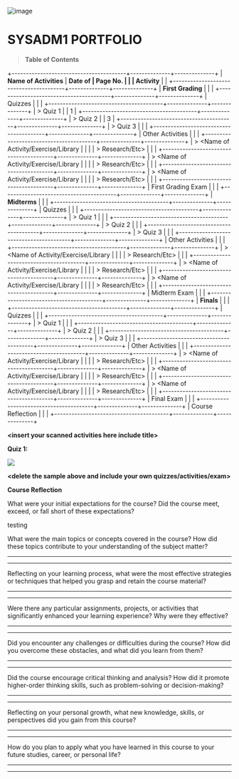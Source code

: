 ![image](https://github.com/user-attachments/assets/abb77350-7d2f-4edc-bbc4-021707e41244)


# SYSADM1 PORTFOLIO

> **Table of Contents**

+----------------------------------------+--------------+--------------+
| **Name of Activities**                 | **Date of    | **Page No.** |
|                                        | Activity**   |              |
+----------------------------------------+--------------+--------------+
| **First Grading**                      |              |              |
+----------------------------------------+--------------+--------------+
| Quizzes                                |              |              |
+----------------------------------------+--------------+--------------+
| > Quiz 1                               |              | 1            |
+----------------------------------------+--------------+--------------+
| > Quiz 2                               |              | 3            |
+----------------------------------------+--------------+--------------+
| > Quiz 3                               |              |              |
+----------------------------------------+--------------+--------------+
| Other Activities                       |              |              |
+----------------------------------------+--------------+--------------+
| > \<Name of Activity/Exercise/Library  |              |              |
| > Research/Etc\>                       |              |              |
+----------------------------------------+--------------+--------------+
| > \<Name of Activity/Exercise/Library  |              |              |
| > Research/Etc\>                       |              |              |
+----------------------------------------+--------------+--------------+
| > \<Name of Activity/Exercise/Library  |              |              |
| > Research/Etc\>                       |              |              |
+----------------------------------------+--------------+--------------+
| First Grading Exam                     |              |              |
+----------------------------------------+--------------+--------------+
| **Midterms**                           |              |              |
+----------------------------------------+--------------+--------------+
| Quizzes                                |              |              |
+----------------------------------------+--------------+--------------+
| > Quiz 1                               |              |              |
+----------------------------------------+--------------+--------------+
| > Quiz 2                               |              |              |
+----------------------------------------+--------------+--------------+
| > Quiz 3                               |              |              |
+----------------------------------------+--------------+--------------+
| Other Activities                       |              |              |
+----------------------------------------+--------------+--------------+
| > \<Name of Activity/Exercise/Library  |              |              |
| > Research/Etc\>                       |              |              |
+----------------------------------------+--------------+--------------+
| > \<Name of Activity/Exercise/Library  |              |              |
| > Research/Etc\>                       |              |              |
+----------------------------------------+--------------+--------------+
| > \<Name of Activity/Exercise/Library  |              |              |
| > Research/Etc\>                       |              |              |
+----------------------------------------+--------------+--------------+
| Midterm Exam                           |              |              |
+----------------------------------------+--------------+--------------+
| **Finals**                             |              |              |
+----------------------------------------+--------------+--------------+
| Quizzes                                |              |              |
+----------------------------------------+--------------+--------------+
| > Quiz 1                               |              |              |
+----------------------------------------+--------------+--------------+
| > Quiz 2                               |              |              |
+----------------------------------------+--------------+--------------+
| > Quiz 3                               |              |              |
+----------------------------------------+--------------+--------------+
| Other Activities                       |              |              |
+----------------------------------------+--------------+--------------+
| > \<Name of Activity/Exercise/Library  |              |              |
| > Research/Etc\>                       |              |              |
+----------------------------------------+--------------+--------------+
| > \<Name of Activity/Exercise/Library  |              |              |
| > Research/Etc\>                       |              |              |
+----------------------------------------+--------------+--------------+
| > \<Name of Activity/Exercise/Library  |              |              |
| > Research/Etc\>                       |              |              |
+----------------------------------------+--------------+--------------+
| Final Exam                             |              |              |
+----------------------------------------+--------------+--------------+
| Course Reflection                      |              |              |
+----------------------------------------+--------------+--------------+

**\<insert your scanned activities here include title\>**

**Quiz 1:**

![](vertopal_90ba97310a7740d5979494f5428e215d/media/image2.png)

**\<delete the sample above and include your own
quizzes/activities/exam\>**

**Course Reflection**

What were your initial expectations for the course? Did the course meet,
exceed, or fall short of these expectations?

  testing

What were the main topics or concepts covered in the course? How did
these topics contribute to your understanding of the subject matter?

  -----------------------------------------------------------------------

  -----------------------------------------------------------------------

Reflecting on your learning process, what were the most effective
strategies or techniques that helped you grasp and retain the course
material?

  -----------------------------------------------------------------------

  -----------------------------------------------------------------------

Were there any particular assignments, projects, or activities that
significantly enhanced your learning experience? Why were they
effective?

  -----------------------------------------------------------------------

  -----------------------------------------------------------------------

Did you encounter any challenges or difficulties during the course? How
did you overcome these obstacles, and what did you learn from them?

  -----------------------------------------------------------------------

  -----------------------------------------------------------------------

Did the course encourage critical thinking and analysis? How did it
promote higher-order thinking skills, such as problem-solving or
decision-making?

  -----------------------------------------------------------------------

  -----------------------------------------------------------------------

Reflecting on your personal growth, what new knowledge, skills, or
perspectives did you gain from this course?

  -----------------------------------------------------------------------

  -----------------------------------------------------------------------

How do you plan to apply what you have learned in this course to your
future studies, career, or personal life?

  -----------------------------------------------------------------------

  -----------------------------------------------------------------------
